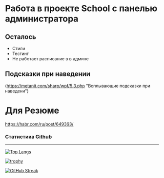 # Работа в проекте School с панелью администратора

Осталось
---------------------
  * Стили
  * Тестинг
  * Не работает расписание в в админе


Подсказки при наведении
---------------------
(https://metanit.com/sharp/wpf/5.3.php "Всплывающие подсказки при наведени")

Для Резюме
======================
https://habr.com/ru/post/649363/


### Статистика Github ###
---------------------
[![Top Langs](https://github-readme-stats.vercel.app/api/top-langs/?username=Ryslan271)](https://github.com/Ryslan271)

[![trophy](https://github-profile-trophy.vercel.app/?username=Ryslan271)](https://github.com/Ryslan271/github-profile-trophy)

[![GitHub Streak](https://github-readme-streak-stats.herokuapp.com/?user=DenverCoder1)](https://git.io/streak-stats)
